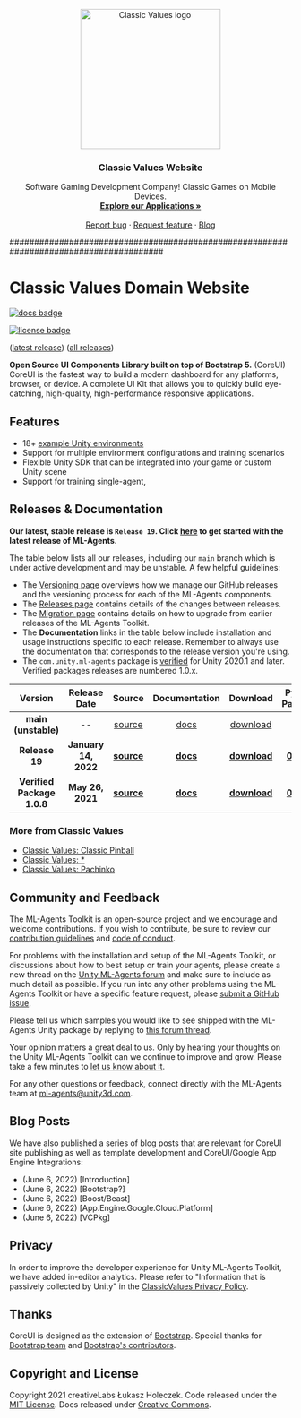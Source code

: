 <p align="center">
  <a href="https://classicvalues.dev">
    <img src="https://avatars.githubusercontent.com/u/71681815?s=400&u=d2fd084b77b464587cdf224deb1fb944f190d853&v=4" alt="Classic Values logo" width="250">
  </a>
</p>

<h3 align="center">Classic Values Website</h3>

<p align="center">
Software Gaming Development Company!
Classic Games on Mobile Devices.
    <br>
    <a href="https://classicvalues.dev/apps/"><strong>Explore our Applications »</strong></a>
    <br>
    <br>
        <a href="https://github.com/classicvalues/classicvalues-website-update/issues/new?assignees=&labels=&template=bug_report.md&title=">Report bug</a>
            ·
        <a href="https://github.com/classicvalues/classicvalues-website-update/issues/new?assignees=&labels=feature&template=feature_request.md&title=">Request feature</a>
            ·
        <a href="https://classicvalues.dev/./#^%/blog">Blog</a>
</p>

<p align="center">

</p>

#######################################################################################
# Classic Values Domain Website

[![docs badge](https://img.shields.io/badge/docs-reference-blue.svg?style=flat&logo=app)](https://github.com/classicvalues/coreui-website-update/tree/master/docs) 

[![license badge](https://img.shields.io/badge/license-MIT-blue.svg?style=flat&logo=app)](LICENSE.md) 

([latest release](https://github.com/classicvalues/ClassicValuesUI-README-templates/releases/tag/v1.0.0)) 
([all releases](https://github.com/classicvalues/ClassicValuesUI-README-templates/tags)) 

**Open Source UI Components Library built on top of Bootstrap 5.** (CoreUI) CoreUI is the fastest way to build a modern dashboard for any platforms, browser, or device. A complete UI Kit that allows you to quickly build eye-catching, high-quality, high-performance responsive applications.

<!-- Needs work! --> 
## Features 
- 18+ [example Unity environments](docs/Learning-Environment-Examples.md) 
- Support for multiple environment configurations and training scenarios 
- Flexible Unity SDK that can be integrated into your game or custom Unity scene 
- Support for training single-agent, 

## Releases & Documentation 

<!-- Version 1 integration with links! Though objective theory and interjection for follow-through application versionings. --> 
**Our latest, stable release is `Release 19`. Click [here](https://github.com/Unity-Technologies/ml-agents/tree/release_19_docs/docs/Readme.md) to get started with the latest release of ML-Agents.** 

<!-- Version 1 integration with links! Though objective theory and interjection for follow-through application versionings. --> 
The table below lists all our releases, including our `main` branch which is under active development and may be unstable. A few helpful guidelines: 
- The [Versioning page](docs/Versioning.md) overviews how we manage our GitHub releases and the versioning process for each of the ML-Agents components. 
- The [Releases page](https://github.com/Unity-Technologies/ml-agents/releases) contains details of the changes between releases. 
- The [Migration page](docs/Migrating.md) contains details on how to upgrade from earlier releases of the ML-Agents Toolkit. 
- The **Documentation** links in the table below include installation and usage instructions specific to each release. Remember to always use the documentation that corresponds to the release version you're using. 
- The `com.unity.ml-agents` package is [verified](https://docs.unity3d.com/2020.1/Documentation/Manual/pack-safe.html) for Unity 2020.1 and later. Verified packages releases are numbered 1.0.x. 


<!-- Version 1 integration with links! Though objective theory and interjection for follow-through application versionings. --> 
| **Version** | **Release Date** | **Source** | **Documentation** | **Download** | **Python Package** | **Unity Package** | 
|:-------:|:------:|:-------------:|:-------:|:------------:|:------------:|:------------:| 
| **main (unstable)** | -- | [source](https://github.com/Unity-Technologies/ml-agents/tree/main) | [docs](https://github.com/Unity-Technologies/ml-agents/tree/main/docs/Readme.md) | [download](https://github.com/Unity-Technologies/ml-agents/archive/main.zip) | -- | -- | 
| **Release 19** | **January 14, 2022** | **[source](https://github.com/Unity-Technologies/ml-agents/tree/release_19)** | **[docs](https://github.com/Unity-Technologies/ml-agents/tree/release_19_docs/docs/Readme.md)** | **[download](https://github.com/Unity-Technologies/ml-agents/archive/release_19.zip)** | **[0.28.0](https://pypi.org/project/mlagents/0.28.0/)** | **[2.2.1](https://docs.unity3d.com/Packages/com.unity.ml-agents@2.2/manual/index.html)** | 
| **Verified Package 1.0.8** | **May 26, 2021** | **[source](https://github.com/Unity-Technologies/ml-agents/tree/com.unity.ml-agents_1.0.8)** | **[docs](https://github.com/Unity-Technologies/ml-agents/blob/release_2_verified_docs/docs/Readme.md)** | **[download](https://github.com/Unity-Technologies/ml-agents/archive/com.unity.ml-agents_1.0.8.zip)** | **[0.16.1](https://pypi.org/project/mlagents/0.16.1/)** | **[1.0.8](https://docs.unity3d.com/Packages/com.unity.ml-agents@1.0/manual/index.html)** |

<!-- "More from ClassicValues" Apps, Websites, and other links, inluding Github Repos and other corporations like SoftwareSafety and NuevoEye  -->
### More from Classic Values 

- [Classic Values: Classic Pinball](https://github.com/Unity-Technologies/Unity-Robotics-Hub) 
- [Classic Values: *](https://unity.com/computer-vision) 
- [Classic Values: Pachinko](https://unity.com/products/game-simulation) 


<!-- classicvaluesllc@gmail.com and other emails for the project. Links to FAQ, Community Board, sugggestions, security issue boards, and other link  -->
## Community and Feedback 

The ML-Agents Toolkit is an open-source project and we encourage and welcome contributions. If you wish to contribute, be sure to review our [contribution guidelines](com.unity.ml-agents/CONTRIBUTING.md) and [code of conduct](CODE_OF_CONDUCT.md). 

For problems with the installation and setup of the ML-Agents Toolkit, or discussions about how to best setup or train your agents, please create a new thread on the [Unity ML-Agents forum](https://forum.unity.com/forums/ml-agents.453/) and make sure to include as much detail as possible. If you run into any other problems using the ML-Agents Toolkit or have a specific feature request, please [submit a GitHub issue](https://github.com/Unity-Technologies/ml-agents/issues). 

Please tell us which samples you would like to see shipped with the ML-Agents Unity package by replying to [this forum thread](https://forum.unity.com/threads/feedback-wanted-shipping-sample-s-with-the-ml-agents-package.1073468/). 

Your opinion matters a great deal to us. Only by hearing your thoughts on the Unity ML-Agents Toolkit can we continue to improve and grow. Please take a few minutes to [let us know about it](https://unitysoftware.co1.qualtrics.com/jfe/form/SV_55pQKCZ578t0kbc). 

For any other questions or feedback, connect directly with the ML-Agents team at ml-agents@unity3d.com.

<!-- App Engine and Blog Integrations,  -->
## Blog Posts
We have also published a series of blog posts that are relevant for CoreUI site publishing as well as template development and CoreUI/Google App Engine Integrations:

- (June 6, 2022)
    [Introduction]
- (June 6, 2022)
    [Bootstrap?]
- (June 6, 2022)
    [Boost/Beast]
- (June 6, 2022)
    [App.Engine.Google.Cloud.Platform]
- (June 6, 2022)
    [VCPkg]

<!-- Needs work! --> 
## Privacy
In order to improve the developer experience for Unity ML-Agents Toolkit, we have added in-editor analytics. Please refer to "Information that is passively collected by Unity" in the [ClassicValues Privacy Policy](<!-- !%^% Link here !%^% -->). 

<!-- Needs work! Extend Thank you to Shields.io, Boost & Beast Teams, as well as CoreUI themselves, Lukasz, Mark, and "Fat" as well as Juliani, A., Berges, V., Teng, E., Cohen, A., Harper, J., Elion, C., Goy, C., Gao, Y., Henry, H., Mattar, M., Lange, D., et. al. (2020). Unity: A General Platform for Intelligent Agents. _arXiv preprint [arXiv:1809.02627](https://arxiv.org/abs/1809.02627)._ https://github.com/Unity-Technologies/ml-agents.--> 
## Thanks 
CoreUI is designed as the extension of [Bootstrap](https://getbootstrap.com). Special thanks for [Bootstrap team](https://getbootstrap.com/docs/5.0/about/team/) and [Bootstrap's contributors](https://github.com/twbs/bootstrap/graphs/contributors). 
 
## Copyright and License
Copyright 2021 creativeLabs Łukasz Holeczek. Code released under the [MIT License](https://github.com/coreui/coreui/blob/main/LICENSE). Docs released under [Creative Commons](https://creativecommons.org/licenses/by/3.0/).

